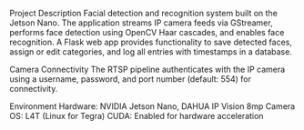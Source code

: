 Project Description
Facial detection and recognition system built on the Jetson Nano. 
The application streams IP camera feeds via GStreamer, performs face detection using OpenCV Haar cascades, and enables face recognition. 
A Flask web app provides functionality to save detected faces, assign or edit categories, and log all entries with timestamps in a database.

Camera Connectivity
The RTSP pipeline authenticates with the IP camera using a username, password, and port number (default: 554) for connectivity.

Environment
Hardware: NVIDIA Jetson Nano, DAHUA IP Vision 8mp Camera
OS: L4T (Linux for Tegra)
CUDA: Enabled for hardware acceleration
